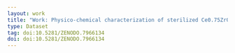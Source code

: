 ```yaml
---
layout: work
title: "Work: Physico-chemical characterization of sterilized Ce0.75Zr0.25O2 nanoparticles by XPS / HAXPES / SEM"
type: Dataset
tag: doi:10.5281/ZENODO.7966134
doi: doi:10.5281/ZENODO.7966134
---
```

